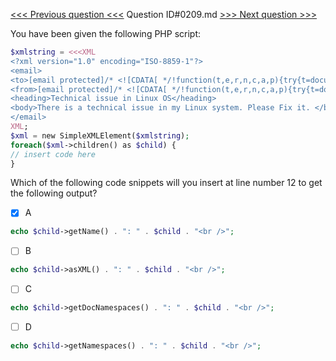[<<< Previous question <<<](0208.md)  Question ID#0209.md  [>>> Next question >>>](0210.md) 

You have been given the following PHP script:

```php
$xmlstring = <<<XML 
<?xml version="1.0" encoding="ISO-8859-1"?> 
<email> 
<to>[email protected]/* <![CDATA[ */!function(t,e,r,n,c,a,p){try{t=document.currentScript||function(){for(t=document.getElementsByTagName('script'),e=t.length;e--;)if(t[e].getAttribute('data-cfhash'))return t[e]}();if(t&&(c=t.previousSibling)){p=t.parentNode;if(a=c.getAttribute('data-cfemail')){for(e='',r='0x'+a.substr(0,2)|0,n=2;a.length-n;n+=2)e+='%'+('0'+('0x'+a.substr(n,2)^r).toString(16)).slice(-2);p.replaceChild(document.createTextNode(decodeURIComponent(e)),c)}p.removeChild(t)}}catch(u){}}()/* ]]> */</to> 
<from>[email protected]/* <![CDATA[ */!function(t,e,r,n,c,a,p){try{t=document.currentScript||function(){for(t=document.getElementsByTagName('script'),e=t.length;e--;)if(t[e].getAttribute('data-cfhash'))return t[e]}();if(t&&(c=t.previousSibling)){p=t.parentNode;if(a=c.getAttribute('data-cfemail')){for(e='',r='0x'+a.substr(0,2)|0,n=2;a.length-n;n+=2)e+='%'+('0'+('0x'+a.substr(n,2)^r).toString(16)).slice(-2);p.replaceChild(document.createTextNode(decodeURIComponent(e)),c)}p.removeChild(t)}}catch(u){}}()/* ]]> */</from>
<heading>Technical issue in Linux OS</heading>
<body>There is a technical issue in my Linux system. Please Fix it. </body>
</email>
XML;
$xml = new SimpleXMLElement($xmlstring);
foreach($xml->children() as $child) {
// insert code here
}
```
Which of the following code snippets will you insert at line number 12 to get the following output?

- [x] A
```php
echo $child->getName() . ": " . $child . "<br />";
```

- [ ] B
```php
echo $child->asXML() . ": " . $child . "<br />";
```

- [ ] C
```php
echo $child->getDocNamespaces() . ": " . $child . "<br />";
```

- [ ] D
```php
echo $child->getNamespaces() . ": " . $child . "<br />";
```

